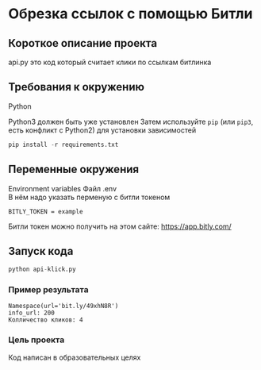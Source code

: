 # Обрезка ссылок с помощью Битли

## Короткое описание проекта
api.py это код который считает клики по ссылкам битлинка

## Требования к окружению
Python

Python3 должен быть уже установлен 
Затем используйте `pip` (или `pip3`, есть конфликт с Python2) для установки зависимостей
```python
pip install -r requirements.txt
```

## Переменные окружения
Environment variables
Файл .env      
В нём надо указать перменую с битли токеном
```
BITLY_TOKEN = example
```

Битли токен можно получить на этом сайте: https://app.bitly.com/

## Запуск кода
```python
python api-klick.py
```

### Пример результата
```
Namespace(url='bit.ly/49xhN8R')
info_url: 200
Колличество кликов: 4
```





### Цель проекта

Код написан в образовательных целях




